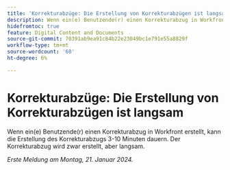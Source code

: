 ```yaml
---
title: 'Korrekturabzüge: Die Erstellung von Korrekturabzügen ist langsam'
description: Wenn ein(e) Benutzende(r) einen Korrekturabzug in Workfront erstellt, kann die Erstellung des Korrekturabzugs 3-10 Minuten dauern. Der Korrekturabzug wird zwar erstellt, aber langsam.
hidefromtoc: true
feature: Digital Content and Documents
source-git-commit: 70391ab9ea91c84b22e23049bc1e791e55a8829f
workflow-type: tm+mt
source-wordcount: '60'
ht-degree: 6%

---
```


# Korrekturabzüge: Die Erstellung von Korrekturabzügen ist langsam

Wenn ein(e) Benutzende(r) einen Korrekturabzug in Workfront erstellt, kann die Erstellung des Korrekturabzugs 3-10 Minuten dauern. Der Korrekturabzug wird zwar erstellt, aber langsam.

_Erste Meldung am Montag, 21. Januar 2024._
